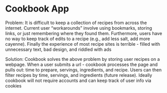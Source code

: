 # Cookbook App

Problem: It is difficult to keep a collection of recipes from across the internet. Current user “workarounds” involve using bookmarks, storing links, or just remembering where they found them. Furthermore, users have no way to keep track of edits to a recipe (e.g., add less salt, add more cayenne). Finally the experience of most recipe sites is terrible - filled with unnecessary text, bad design, and riddled with ads

Solution: Cookbook solves the above problem by storing user recipes on a webpage. When a user submits a url - cookbook processes the page and pulls out: time to prepare, servings, ingredients, and recipe. Users can then filter recipes by time, servings, and ingredients (future release). Ideally cookbook will not require accounts and can keep track of user info via cookies
